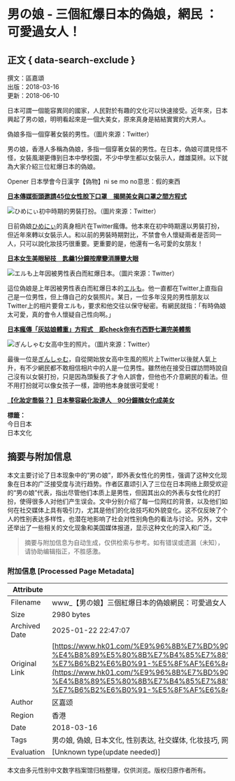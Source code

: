 # 男の娘 - 三個紅爆日本的偽娘，網民 ：可愛過女人！

## 正文 { data-search-exclude }


撰文：區嘉頌  
出版：2018-03-16  
更新：2018-06-10  

日本可謂一個能容異同的國家，人民對於有趣的文化可以快速接受。近年來，日本興起了男の娘，明明看起來是一個大美女，原來真身是結結實實的大男人。

偽娘多指一個穿著女裝的男性。（圖片來源：Twitter）

男の娘，香港人多稱為偽娘，多指一個穿著女裝的男性。在日本，偽娘可謂見怪不怪，女裝風潮更傳到日本中學校園，不少中學生都以女裝示人，雌雄莫辨。以下就為大家介紹三位紅爆日本的偽娘。

Opener 日本學會今日漢字【偽物】ni se mo no意思：假的東西

[**日本傳媒街頭邀請45位女性脫下口罩　揭開美女與口罩之間方程式**](https://buff.ly/2DjBK3u)

![ひめにぃ初中時期的男裝打扮。（圖片來源：Twitter）](https://some-image-link.com)

日前偽娘[ひめにぃ](https://twitter.com/1293Maron)的真身相片在Twitter瘋傳。他本來在初中時期還以男裝打扮，但近年來轉以女裝示人。和以前的男裝時期對比，不禁會令人懷疑兩者是否同一人，只可以說化妝技巧很重要。更重要的是，他還有一名可愛的女朋友！

[**日本女生美眼秘技　匙羹1分鐘按摩變消腫變大眼**](https://buff.ly/2FhKg9h)

![エルも上年因被男性表白而紅爆日本。（圖片來源：Twitter）](https://some-image-link.com)

這位偽娘是上年因被男性表白而紅爆日本的[エルも](https://twitter.com/Elmon_0715)。他一直都在Twitter上直指自己是一位男性，但上傳自己的女裝照片。某日，一位多年沒見的男性朋友以Twitter上的相片要脅エルも，要求和他交往以保守秘密。有網民就指：「有時偽娘太可愛，真的會令人懷疑自己性向啊。」

[**日本瘋傳「灰姑娘體重」方程式　即check你有冇西野七瀨完美體態**](http://bit.ly/2GKQiLV)

![ぎんしゃむ女高中生的照片。（圖片來源：Twitter）](https://some-image-link.com)

最後一位是[ぎんしゃむ](https://twitter.com/GINSYAMU)，自從開始放女高中生風的照片上Twitter以後就人氣上升，有不少網民都不敢相信相片中的人是一位男性。雖然他在接受日媒訪問時說自己沒有以女裝打扮，只是因為頭髮長了才令人誤會，但他也不介意網民的看法。但不用打扮就可以像女孩子一樣，證明他本身就很可愛呢！

[**【化妝定喬裝？】日本整容級化妝達人　90分鐘醜女化成美女**](http://bit.ly/2CoSKEZ)

**標籤：**  
今日日本  
日本文化  
<!-- tcd_original_link https://www.hk01.com/%E9%96%8B%E7%BD%90/168841/%E7%94%B7%E3%81%AE%E5%A8%98-%E4%B8%89%E5%80%8B%E7%B4%85%E7%88%86%E6%97%A5%E6%9C%AC%E7%9A%84%E5%81%BD%E5%A8%98-%E7%B6%B2%E6%B0%91-%E5%8F%AF%E6%84%9B%E9%81%8E%E5%A5%B3%E4%BA%BA -->


## 摘要与附加信息

<!-- tcd_abstract -->
本文主要讨论了日本现象中的“男の娘”，即外表女性化的男性，强调了这种文化现象在日本的广泛接受度与流行趋势。作者区嘉颂引入了三位在日本网络上颇受欢迎的“男の娘”代表，指出尽管他们本质上是男性，但因其出众的外表与女性化的打扮，使得很多人对他们产生误会。文中分别介绍了每一位网红的背景，以及他们如何在社交媒体上具有吸引力，尤其是他们的化妆技巧和外貌变化。这不仅反映了个人的性别表达多样性，也潜在地影响了社会对性别角色的看法与讨论。另外，文中还举出了一些相关的文化现象和美国媒体报道，显示这种文化的深入和广泛。
<!-- tcd_abstract_end -->

> 摘要与附加信息为自动生成，仅供检索与参考。如有错误或遗漏（未知），请协助编辑指正，不胜感激。

### 附加信息 [Processed Page Metadata]

| Attribute       | Value                                  |
|-----------------|----------------------------------------|
| Filename        | www_【男の娘】三個紅爆日本的偽娘網民：可愛過女人！_-_香港01.md                             |
| Size            | 2980 bytes                           |
| Archived Date   | 2025-01-22 22:47:07                             |
| Original Link   | [https://www.hk01.com/%E9%96%8B%E7%BD%90/168841/%E7%94%B7%E3%81%AE%E5%A8%98-%E4%B8%89%E5%80%8B%E7%B4%85%E7%88%86%E6%97%A5%E6%9C%AC%E7%9A%84%E5%81%BD%E5%A8%98-%E7%B6%B2%E6%B0%91-%E5%8F%AF%E6%84%9B%E9%81%8E%E5%A5%B3%E4%BA%BA](https://www.hk01.com/%E9%96%8B%E7%BD%90/168841/%E7%94%B7%E3%81%AE%E5%A8%98-%E4%B8%89%E5%80%8B%E7%B4%85%E7%88%86%E6%97%A5%E6%9C%AC%E7%9A%84%E5%81%BD%E5%A8%98-%E7%B6%B2%E6%B0%91-%E5%8F%AF%E6%84%9B%E9%81%8E%E5%A5%B3%E4%BA%BA)                       |
| Author          | 区嘉颂                               |
| Region          | 香港                               |
| Date            | 2018-03-16                                 |
| Tags            | 男の娘, 偽娘, 日本文化, 性别表达, 社交媒体, 化妆技巧, 网络红人, 男性时尚, 性别认同, 香港资讯                                 |
| Evaluation            | [Unknown type(update needed)]                                 |
<!-- tcd_table_end -->

本文由多元性别中文数字档案馆归档整理，仅供浏览。版权归原作者所有。
